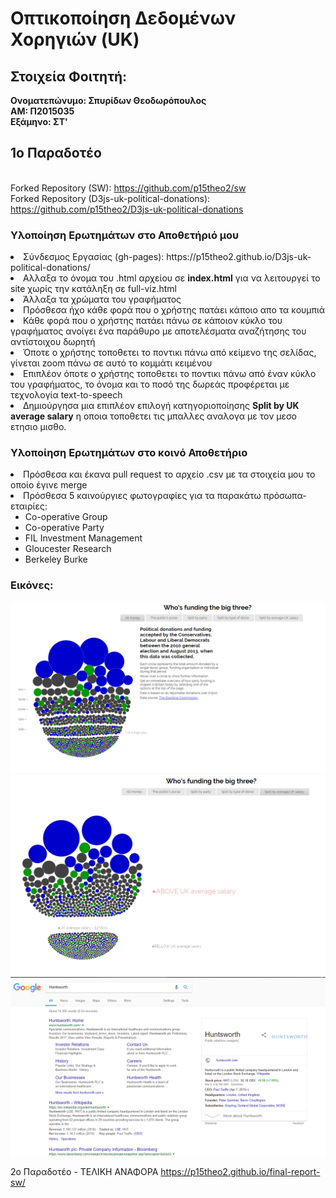 # Οπτικοποίηση Δεδομένων Χορηγιών (UK)

## Στοιχεία Φοιτητή:
<strong>Ονοματεπώνυμο: Σπυρίδων Θεοδωρόπουλος<br>
ΑΜ: Π2015035<br>
Εξάμηνο: ΣΤ'<br></strong>

## 1ο Παραδοτέο

<br>Forked Repository (SW): https://github.com/p15theo2/sw
<br>Forked Repository (D3js-uk-political-donations): https://github.com/p15theo2/D3js-uk-political-donations

### Υλοποίηση Ερωτημάτων στο Αποθετήριό μου

<or>
  <li>Σύνδεσμος Εργασίας (gh-pages): https://p15theo2.github.io/D3js-uk-political-donations/</li>
  <li>Αλλαξα το όνομα του .html αρχείου σε <b>index.html</b> για να λειτουργεί το site χωρίς την κατάληξη σε full-viz.html</li>
  <li>Άλλαξα τα χρώματα του γραφήματος</li>
  <li>Πρόσθεσα ήχο κάθε φορά που ο χρήστης πατάει κάποιο απο τα κουμπιά</li>
  <li>Κάθε φορά που ο χρήστης πατάει πάνω σε κάποιον κύκλο του γραφήματος ανοίγει ένα παράθυρο με αποτελέσματα αναζήτησης του αντίστοιχου δωρητή</li>
  <li>Όποτε ο χρήστης τοποθετει το ποντικι πάνω από κείμενο της σελίδας, γίνεται zoom πάνω σε αυτό το κομμάτι κειμένου</li>
  <li>Επιπλέον όποτε ο χρήστης τοποθετει το ποντικι πάνω από έναν κύκλο του γραφήματος, το όνομα και το ποσό της δωρεάς προφέρεται με τεχνολογία text-to-speech</li>
  <li>Δημιούργησα μια επιπλέον επιλογή κατηγοριοποίησης <b>Split by UK average salary</b> η οποια τοποθετει τις μπαλλες αναλογα με τον μεσο ετησιο μισθο.</li>
</or>

### Υλοποίηση Ερωτημάτων στο κοινό Αποθετήριο

<or>
  <li>Πρόσθεσα και έκανα pull request το αρχείο .csv με τα στοιχεία μου το οποίο έγινε merge</li>
  <li>Πρόσθεσα 5 καινούργιες φωτογραφίες για τα παρακάτω πρόσωπα-εταιρίες:<ul>
        <li>Co-operative Group</li>
        <li>Co-operative Party</li>
        <li>FIL Investment Management</li>
        <li>Gloucester Research</li>
        <li>Berkeley Burke</li>
        </ul></li>
</or>

### Εικόνες:

![Αλλαγή Χρωμάτων](pics/Screenshot_1.png)
![Zoom on Hover - Split by UK acerage salary](pics/Screenshot_2.png)
![Google Search on Click](pics/Screenshot_3.png)


2ο Παραδοτέο - ΤΕΛΙΚΗ ΑΝΑΦΟΡΑ
https://p15theo2.github.io/final-report-sw/
